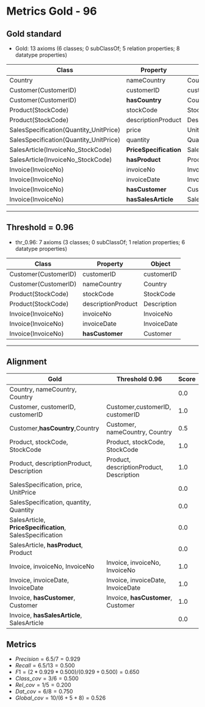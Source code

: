 # Metrics Gold - 96

## Gold standard

* Gold: 13 axioms (6 classes; 0 subClassOf; 5 relation properties; 8 datatype properties)
  
|Class|Property|Object|
|-----|---------|------|
|Country|nameCountry|Country|
|Customer(CustomerID)|customerID|customerID|
|Customer(CustomerID)|**hasCountry**|Country|
|Product(StockCode)|stockCode|StockCode|
|Product(StockCode)|descriptionProduct|Description|
|SalesSpecification(Quantity_UnitPrice)|price|UnitPrice|
|SalesSpecification(Quantity_UnitPrice)|quantity|Quantity|
|SalesArticle(InvoiceNo_StockCode)|**PriceSpecification**|SalesSpecification|
|SalesArticle(InvoiceNo_StockCode)|**hasProduct**|Product|
|Invoice(InvoiceNo)|invoiceNo|InvoiceNo|
|Invoice(InvoiceNo)|invoiceDate|InvoiceDate|
|Invoice(InvoiceNo)|**hasCustomer**|Customer|
|Invoice(InvoiceNo)|**hasSalesArticle**|SalesArticle|

-----------------------------------------------------

## Threshold = 0.96

* thr_0.96: 7 axioms (3 classes; 0 subClassOf; 1 relation properties; 6 datatype properties)
  
|Class|Property|Object|
|-----|---------|------|
|Customer(CustomerID)|customerID|customerID|
|Customer(CustomerID)|nameCountry|Country|
|Product(StockCode)|stockCode|StockCode|
|Product(StockCode)|descriptionProduct|Description|
|Invoice(InvoiceNo)|invoiceNo|InvoiceNo|
|Invoice(InvoiceNo)|invoiceDate|InvoiceDate|
|Invoice(InvoiceNo)|**hasCustomer**|Customer|

-----------------------------------------------------

## Alignment

|Gold | Threshold 0.96|Score|
|-----|--------------|-----|
|Country, nameCountry, Country||0.0|
|Customer, customerID, customerID|Customer,customerID, customerID|1.0|
|Customer,**hasCountry**,Country|Customer, nameCountry, Country|0.5|
|Product, stockCode, StockCode|Product, stockCode, StockCode|1.0|
|Product, descriptionProduct, Description|Product, descriptionProduct, Description|1.0|
|SalesSpecification, price, UnitPrice||0.0|
|SalesSpecification, quantity, Quantity||0.0|
|SalesArticle, **PriceSpecification**, SalesSpecification||0.0|
|SalesArticle, **hasProduct**, Product||0.0|
|Invoice, invoiceNo, InvoiceNo|Invoice, invoiceNo, InvoiceNo|1.0|
|Invoice, invoiceDate, InvoiceDate|Invoice, invoiceDate, InvoiceDate|1.0|
|Invoice, **hasCustomer**, Customer|Invoice, **hasCustomer**, Customer|1.0|
|Invoice, **hasSalesArticle**, SalesArticle||0.0|

## Metrics

* $Precision = 6.5 / 7 = 0.929$
* $Recall = 6.5 / 13 = 0.500$
* $F1 = (2 * 0.929 * 0.500) / (0.929 + 0.500) = 0.650$
* $Class\_cov = 3 / 6 = 0.500$
* $Rel\_cov = 1 / 5 = 0.200$
* $Dat\_cov = 6 / 8 = 0.750$
* $Global\_cov = 10 / (6 + 5 + 8) = 0.526$
